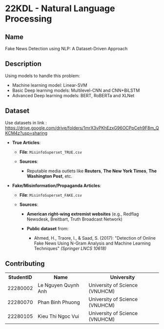 # 22KDL - Natural Language Processing
## Name
Fake News Detection using NLP: A Dataset-Driven Approach

## Description
Using models to handle this problem:
* Machine learning model: Linear-SVM
* Basic Deep learning models: Multilevel-CNN and CNN+BiLSTM
* Advanced Deep learning models: BERT, RoBERTa and XLNet

## Dataset
Use datasets in link : https://drive.google.com/drive/folders/1mrX3vPKhEzxG96OCPpCeh9F8m_QKCM4z?usp=sharing

* **True Articles**:

  * **File**: `MisinfoSuperset_TRUE.csv`
  * **Sources**:

    * Reputable media outlets like **Reuters**, **The New York Times**, **The Washington Post**, etc.

* **Fake/Misinformation/Propaganda Articles**:

  * **File**: `MisinfoSuperset_FAKE.csv`
  * **Sources**:

    * **American right-wing extremist websites** (e.g., Redflag Newsdesk, Breitbart, Truth Broadcast Network)
    * **Public dataset** from:

      * Ahmed, H., Traore, I., & Saad, S. (2017): "Detection of Online Fake News Using N-Gram Analysis and Machine Learning Techniques" *(Springer LNCS 10618)*

## Contributing
<table>
    <tr>
        <th>StudentID</th>
        <th>Name</th>
        <th>University</th>
    </tr>
    <tr>
        <td>22280002</td>
        <td>Le Nguyen Quynh Anh</td>
        <td>University of Science (VNUHCM)</td>
    </tr>
    <tr>
        <td>22280070</td>
        <td>Phan Binh Phuong</td>
        <td>University of Science (VNUHCM)</td>
    </tr>
    <tr>
        <td>22280105</td>
        <td>Kieu Thi Ngoc Vui</td>
        <td>University of Science (VNUHCM)</td>
    </tr>
</table>
